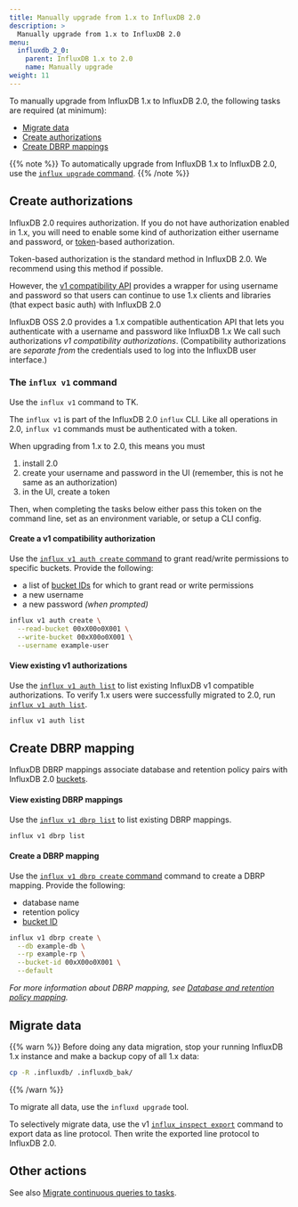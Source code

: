 ```yaml
---
title: Manually upgrade from 1.x to InfluxDB 2.0
description: >
  Manually upgrade from 1.x to InfluxDB 2.0
menu:
  influxdb_2_0:
    parent: InfluxDB 1.x to 2.0
    name: Manually upgrade
weight: 11
---
```


To manually upgrade from InfluxDB 1.x to InfluxDB 2.0, the following tasks are required (at minimum):

- [Migrate data](#migrate-data)
- [Create authorizations](#create-authorization-token)
- [Create DBRP mappings](#create-dbrp-mapping)

{{% note %}}
To automatically upgrade from InfluxDB 1.x to InfluxDB 2.0, use the [`influx upgrade` command](/influxdb/v2.0/upgrade/v1-to-v2/).
{{% /note %}}

## Create authorizations
InfluxDB 2.0 requires authorization.
If you do not have authorization enabled in 1.x, you will need to enable some kind of authorization
either username and password, or [token](https://docs.influxdata.com/influxdb/cloud/reference/glossary/#token)-based authorization.

Token-based authorization is the standard method in InfluxDB 2.0.
We recommend using this method if possible.

However, the [v1 compatibility API]() provides a wrapper for using username and password so that users can continue to use 1.x clients and libraries
(that expect basic auth) with InfluxDB 2.0

InfluxDB OSS 2.0 provides a 1.x compatible authentication API that lets you
authenticate with a username and password like InfluxDB 1.x
We call such authorizations _v1 compatibility authorizations_.
(Compatibility authorizations are _separate from_ the credentials used to log into the InfluxDB user interface.)

### The `influx v1` command

Use the `influx v1` command to TK.

The `influx v1` is part of the InfluxDB 2.0 `influx` CLI.
Like all operations in 2.0, `influx v1` commands must be authenticated with a token.


When upgrading from 1.x to 2.0, this means you must 

1. install 2.0
2. create your username and password in the UI (remember, this is not he same as an authorization)
3. in the UI, create a token

Then, when completing the tasks below either pass this token on the command line, set as an environment variable, or setup a CLI config.

#### Create a v1 compatibility authorization
<!-- a v1 auth setup -- how to add a v1 auth username/password combo -->
Use the [`influx v1 auth create` command](/influxdb/v2.0/reference/cli/influx/v1/auth/create/)
to grant read/write permissions to specific buckets.
Provide the following:

- a list of [bucket IDs](/influxdb/v2.0/organizations/buckets/view-buckets/) for which to grant read or write permissions
- a new username
- a new password _(when prompted)_

```sh
influx v1 auth create \
  --read-bucket 00xX00o0X001 \
  --write-bucket 00xX00o0X001 \
  --username example-user
```

#### View existing v1 authorizations
Use the [`influx v1 auth list`](/influxdb/v2.0/reference/cli/influx/v1/auth/list/)
to list existing InfluxDB v1 compatible authorizations.
To verify 1.x users were successfully migrated to 2.0, run [`influx v1 auth list`](/influxdb/v2.0/reference/cli/influx/v1/auth/list/).

```sh
influx v1 auth list
```

## Create DBRP mapping
InfluxDB DBRP mappings associate database and retention policy pairs
with InfluxDB 2.0 [buckets](/influxdb/v2.0/reference/glossary/#bucket).

#### View existing DBRP mappings
Use the [`influx v1 dbrp list`](/influxdb/v2.0/reference/cli/influx/v1/dbrp/list/) to list existing DBRP mappings.

```sh
influx v1 dbrp list
```

#### Create a DBRP mapping
Use the [`influx v1 dbrp create` command](/influxdb/v2.0/reference/cli/influx/v1/dbrp/create/)
command to create a DBRP mapping.
Provide the following:

- database name
- retention policy
- [bucket ID](/influxdb/v2.0/organizations/buckets/view-buckets/)

```sh
influx v1 dbrp create \
  --db example-db \
  --rp example-rp \
  --bucket-id 00xX00o0X001 \
  --default
```

_For more information about DBRP mapping, see [Database and retention policy mapping](/influxdb/v2.0/reference/api/influxdb-1x/dbrp/)._

## Migrate data
{{% warn %}}
Before doing any data migration,
stop your running InfluxDB 1.x instance and make a backup copy of all 1.x data:
```sh
cp -R .influxdb/ .influxdb_bak/
```
{{% /warn %}}

To migrate all data, use the `influxd upgrade` tool.
<!-- Is there a way to use `influxd upgrade` for time series data only, and ignore other resources/configs? -->

To selectively migrate data, use the v1 [`influx_inspect export`](/influxdb/v1.8/tools/influx_inspect/#export) command to export data as line protocol.
Then write the exported line protocol to InfluxDB 2.0.

## Other actions
See also [Migrate continuous queries to tasks](/influxdb/v2.0/upgrade/v1-to-v2/migrate-cqs/).
